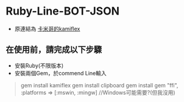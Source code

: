 # Ruby-Line-BOT-JSON
- 原連結為 [卡米哥的kamiflex](https://github.com/etrex/kamiflex)
## 在使用前，請完成以下步驟
- 安裝Ruby(不限版本)
- 安裝兩個Gem，於commend Line輸入
> gem install kamiflex
> gem install clipboard
> gem install gem "ffi", :platforms => [:mswin, :mingw] //Windows可能需要?(但我沒用)
